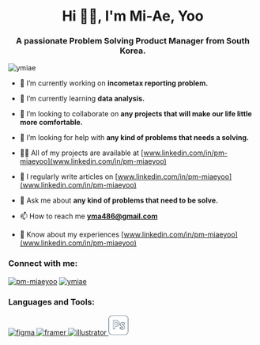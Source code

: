 <h1 align="center">Hi 👋🏻, I'm Mi-Ae, Yoo</h1>
<h3 align="center">A passionate Problem Solving Product Manager from South Korea.</h3>

<p align="left"> <img src="https://komarev.com/ghpvc/?username=ymiae&label=Profile%20views&color=0e75b6&style=flat" alt="ymiae" /> </p>

- 🔭 I’m currently working on **incometax reporting problem.**

- 🌱 I’m currently learning **data analysis.**

- 👯 I’m looking to collaborate on **any projects that will make our life little more comfortable.**

- 🤝 I’m looking for help with **any kind of problems that needs a solving.**

- 👨‍💻 All of my projects are available at [www.linkedin.com/in/pm-miaeyoo](www.linkedin.com/in/pm-miaeyoo)

- 📝 I regularly write articles on [www.linkedin.com/in/pm-miaeyoo](www.linkedin.com/in/pm-miaeyoo)

- 💬 Ask me about **any kind of problems that need to be solve.**

- 📫 How to reach me **yma486@gmail.com**

- 📄 Know about my experiences [www.linkedin.com/in/pm-miaeyoo](www.linkedin.com/in/pm-miaeyoo)

<h3 align="left">Connect with me:</h3>
<p align="left">
<a href="https://linkedin.com/in/pm-miaeyoo" target="blank"><img align="center" src="https://raw.githubusercontent.com/rahuldkjain/github-profile-readme-generator/master/src/images/icons/Social/linked-in-alt.svg" alt="pm-miaeyoo" height="30" width="40" /></a>
<a href="https://instagram.com/ymiae" target="blank"><img align="center" src="https://raw.githubusercontent.com/rahuldkjain/github-profile-readme-generator/master/src/images/icons/Social/instagram.svg" alt="ymiae" height="30" width="40" /></a>
</p>

<h3 align="left">Languages and Tools:</h3>
<p align="left"> <a href="https://www.figma.com/" target="_blank" rel="noreferrer"> <img src="https://www.vectorlogo.zone/logos/figma/figma-icon.svg" alt="figma" width="40" height="40"/> </a> <a href="https://www.framer.com/" target="_blank" rel="noreferrer"> <img src="https://www.vectorlogo.zone/logos/framer/framer-icon.svg" alt="framer" width="40" height="40"/> </a> <a href="https://www.adobe.com/in/products/illustrator.html" target="_blank" rel="noreferrer"> <img src="https://www.vectorlogo.zone/logos/adobe_illustrator/adobe_illustrator-icon.svg" alt="illustrator" width="40" height="40"/> </a> <a href="https://www.photoshop.com/en" target="_blank" rel="noreferrer"> <img src="https://raw.githubusercontent.com/devicons/devicon/master/icons/photoshop/photoshop-line.svg" alt="photoshop" width="40" height="40"/> </a> </p>
